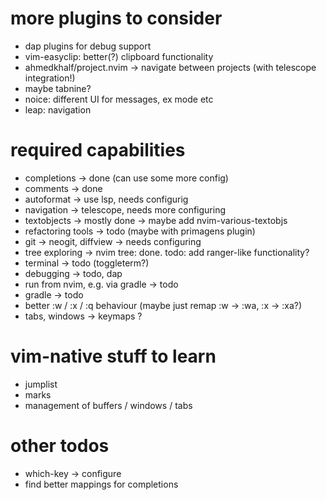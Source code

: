 # more plugins to consider

- dap plugins for debug support
- vim-easyclip: better(?) clipboard functionality
- ahmedkhalf/project.nvim -> navigate between projects (with telescope integration!)
- maybe tabnine?
- noice: different UI for messages, ex mode etc
- leap: navigation


# required capabilities
- completions -> done (can use some more config)
- comments -> done
- autoformat -> use lsp, needs configurig
- navigation -> telescope, needs more configuring
- textobjects -> mostly done -> maybe add nvim-various-textobjs
- refactoring tools -> todo (maybe with primagens plugin)
- git -> neogit, diffview -> needs configuring
- tree exploring -> nvim tree: done. todo: add ranger-like functionality?
- terminal -> todo (toggleterm?)
- debugging -> todo, dap
- run from nvim, e.g. via gradle -> todo
- gradle -> todo
- better :w / :x / :q behaviour (maybe just remap :w -> :wa, :x -> :xa?)
- tabs, windows -> keymaps ?

# vim-native stuff to learn
- jumplist
- marks
- management of buffers / windows / tabs


# other todos
- which-key -> configure
- find better mappings for completions

